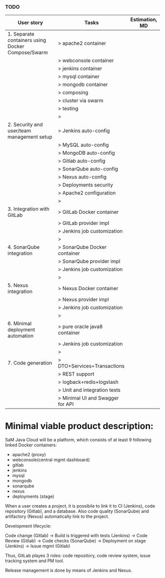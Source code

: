 ### TODO 

| User story                                             | Tasks                               | Estimation, MD                 | 
| ------------------------------------------------------ | ----------------------------------- | ------------------------------ |
| 1. Separate containers using Docker Compose/Swarm      | > apache2 container                 |                                |
|                                                        | > webconsole container              |                                |
|                                                        | > jenkins container                 |                                |
|                                                        | > mysql container                   |                                |
|                                                        | > mongodb container                 |                                |
|                                                        | > composing                         |                                |
|                                                        | > cluster via swarm                 |                                |
|                                                        | > testing                           |                                |
|                                                        | >                                   |                                |
| 2. Security and user/team management setup             | > Jenkins auto-config               |                                |
|                                                        | > MySQL auto-config                 |                                |
|                                                        | > MongoDB auto-config               |                                |
|                                                        | > Gitlab auto-config                |                                |
|                                                        | > SonarQube auto-config             |                                |
|                                                        | > Nexus auto-config                 |                                |
|                                                        | > Deployments security              |                                |
|                                                        | > Apache2 configuration             |                                |
|                                                        | >                                   |                                |
| 3. Integration with GitLab                             | > GitLab Docker container           |                                |
|                                                        | > GitLab provider impl              |                                |
|                                                        | > Jenkins job customization         |                                |
|                                                        | >                                   |                                |
| 4. SonarQube integration                               | > SonarQube Docker container        |                                |
|                                                        | > SonarQube provider impl           |                                |
|                                                        | > Jenkins job customization         |                                |
|                                                        | >                                   |                                |
| 5. Nexus integration                                   | > Nexus Docker container            |                                |
|                                                        | > Nexus provider impl               |                                |
|                                                        | > Jenkins job customization         |                                |
|                                                        | >                                   |                                |
| 6. Minimal deployment automation                       | > pure oracle java8 container       |                                |
|                                                        | > Jenkins job customization         |                                |
|                                                        | >                                   |                                |
| 7. Code generation                                     | > DTO+Services+Transactions         |                                |
|                                                        | > REST support                      |                                |
|                                                        | > logback+redis+logstash            |                                |
|                                                        | > Unit and integration tests        |                                |
|                                                        | > Minimal UI and Swagger for API    |                                |

# Minimal viable product description:
SaM Java Cloud will be a platform, which consists of at least 9 following linked Docker containers:
- apache2 (proxy)
- webconsole(central mgmt dashboard)
- gitlab
- jenkins
- mysql
- mongodb
- sonarqube
- nexus
- deployments (stage)

When a user creates a project, it is possibile to link it to CI (Jenkins), code repository (Gitlab), and a database. Also code quality (SonarQube) and artifactory (Nexus) 
automatically link to the project.

Development lifecycle:

Code change (Gitlab) -> Build is triggered with tests (Jenkins) -> Code Review (Gitlab) -> Code checks (SonarQube) -> Deployment on stage (Jenkins) -> Issue mgmt (Gitlab)

Thus, GitLab playes 3 roles: code repository, code review system, issue tracking system and PM tool.

Release management is done by means of Jenkins and Nexus.
